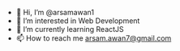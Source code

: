 - 👋 Hi, I’m @arsamawan1
- 👀 I’m interested in Web Development
- 🌱 I’m currently learning ReactJS
- 📫 How to reach me arsam.awan7@gmail.com

<!---
arsamawan1/arsamawan1 is a ✨ special ✨ repository because its `README.md` (this file) appears on your GitHub profile.
You can click the Preview link to take a look at your changes.
--->
